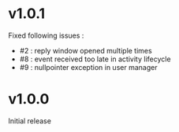 v1.0.1
==============

Fixed following issues :

* #2 : reply window opened multiple times
* #8 : event received too late in activity lifecycle
* #9 : nullpointer exception in user manager

v1.0.0
===============

Initial release
